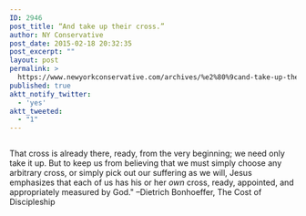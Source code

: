 ```yaml
---
ID: 2946
post_title: “And take up their cross.”
author: NY Conservative
post_date: 2015-02-18 20:32:35
post_excerpt: ""
layout: post
permalink: >
  https://www.newyorkconservative.com/archives/%e2%80%9cand-take-up-their-cross-%e2%80%9d/
published: true
aktt_notify_twitter:
  - 'yes'
aktt_tweeted:
  - "1"
---
```

<p><img src="http://www.newyorkconservative.com/wp-content/uploads/2015/02/021915_0132_Andtakeupth1.png" alt=""/>
	</p><p>That cross is already there, ready, from the very beginning; we need only take it up. But to keep us from believing that we must simply choose any arbitrary cross, or simply pick out our suffering as we will, Jesus emphasizes that each of us has his or her <em>own</em> cross, ready, appointed, and appropriately measured by God." –Dietrich Bonhoeffer, The Cost of Discipleship</p>